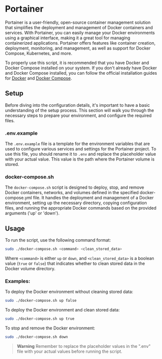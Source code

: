 # Portainer

Portainer is a user-friendly, open-source container management solution that simplifies the deployment and management of Docker containers and services. With Portainer, you can easily manage your Docker environments using a graphical interface, making it a great tool for managing containerized applications. Portainer offers features like container creation, deployment, monitoring, and management, as well as support for Docker Compose, Kubernetes, and more.

To properly use this script, it is recommended that you have Docker and Docker Compose installed on your system. If you don't already have Docker and Docker Compose installed, you can follow the official installation guides for [Docker](https://docs.docker.com/engine/install/) and [Docker Compose](https://docs.docker.com/compose/install/).

## Setup

Before diving into the configuration details, it's important to have a basic understanding of the setup process. This section will walk you through the necessary steps to prepare your environment, and configure the required files.

### .env.example

The `.env.example` file is a template for the environment variables that are used to configure various services and settings for the Portainer project. To use this file, you should rename it to `.env` and replace the placeholder value with your actual value. This value is the path where the Portainer volume is stored.

### docker-compose.sh

The `docker-compose.sh` script is designed to deploy, stop, and remove Docker containers, networks, and volumes defined in the specified docker-compose.yml file. It handles the deployment and management of a Docker environment, setting up the necessary directory, copying configuration files, and running the appropriate Docker commands based on the provided arguments ('up' or 'down').

## Usage

To run the script, use the following command format:

```bash
sudo ./docker-compose.sh <command> <clean_stored_data>
```

Where `<command>` is either `up` or `down`, and `<clean_stored_data>` is a boolean value (`true` or `false`) that indicates whether to clean stored data in the Docker volume directory.

### Examples:

To deploy the Docker environment without cleaning stored data:
```bash
sudo ./docker-compose.sh up false
```

To deploy the Docker environment and clean stored data:
```bash
sudo ./docker-compose.sh up true
```

To stop and remove the Docker environment:
```bash
sudo ./docker-compose.sh down
```

> **Warning**
> Remember to replace the placeholder values in the ".env" file with your actual values before running the script.
